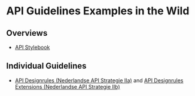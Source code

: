 # API Guidelines Examples in the Wild

## Overviews

* [API Stylebook](http://apistylebook.com/design/guidelines/)


## Individual Guidelines

* [API Designrules (Nederlandse API Strategie IIa)](https://geonovum.github.io/API-Designrules/) and [API Designrules Extensions (Nederlandse API Strategie IIb)](https://geonovum.github.io/KP-APIs/API-strategie-extensies)
